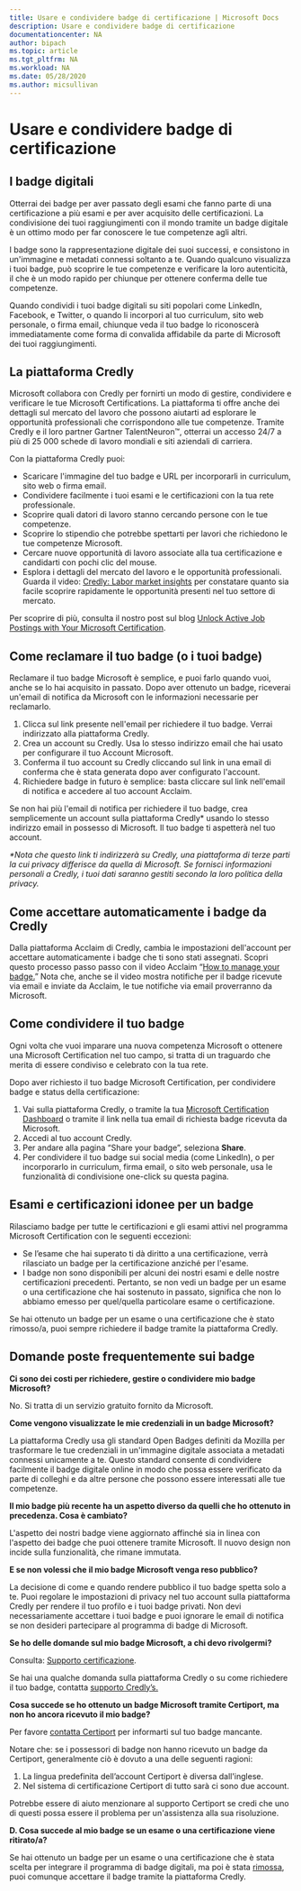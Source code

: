 ```yaml
---
title: Usare e condividere badge di certificazione | Microsoft Docs
description: Usare e condividere badge di certificazione 
documentationcenter: NA 
author: bipach
ms.topic: article
ms.tgt_pltfrm: NA
ms.workload: NA
ms.date: 05/28/2020
ms.author: micsullivan
---
```

# Usare e condividere badge di certificazione

## I badge digitali

Otterrai dei badge per aver passato degli esami che fanno parte di una certificazione a più esami e per aver acquisito delle certificazioni. La condivisione dei tuoi raggiungimenti con il mondo tramite un badge digitale è un ottimo modo per far conoscere le tue competenze agli altri.

I badge sono la rappresentazione digitale dei suoi successi, e consistono in un'immagine e metadati connessi soltanto a te. Quando qualcuno visualizza i tuoi badge, può scoprire le tue competenze e verificare la loro autenticità, il che è un modo rapido per chiunque per ottenere conferma delle tue competenze.

Quando condividi i tuoi badge digitali su siti popolari come LinkedIn, Facebook, e Twitter, o quando li incorpori al tuo curriculum, sito web personale, o firma email, chiunque veda il tuo badge lo riconoscerà immediatamente come forma di convalida affidabile da parte di Microsoft dei tuoi raggiungimenti.

## La piattaforma Credly

Microsoft collabora con Credly per fornirti un modo di gestire, condividere e verificare le tue Microsoft Certifications. La piattaforma ti offre anche dei dettagli sul mercato del lavoro che possono aiutarti ad esplorare le opportunità professionali che corrispondono alle tue competenze. Tramite Credly e il loro partner Gartner TalentNeuron™, otterrai un accesso 24/7 a più di 25 000 schede di lavoro mondiali e siti aziendali di carriera.

Con la piattaforma Credly puoi:
- Scaricare l'immagine del tuo badge e URL per incorporarli in curriculum, sito web o firma email.
- Condividere facilmente i tuoi esami e le certificazioni con la tua rete professionale.
- Scoprire quali datori di lavoro stanno cercando persone con le tue competenze.
- Scoprire lo stipendio che potrebbe spettarti per lavori che richiedono le tue competenze Microsoft.
- Cercare nuove opportunità di lavoro associate alla tua certificazione e candidarti con pochi clic del mouse.
- Esplora i dettagli del mercato del lavoro e le opportunità professionali. Guarda il video: [Credly: Labor market insights](https://vimeo.com/379867308) per constatare quanto sia facile scoprire rapidamente le opportunità presenti nel tuo settore di mercato.

Per scoprire di più, consulta il nostro post sul blog [Unlock Active Job Postings with Your Microsoft Certification](/learn/certifications/posts/unlock-active-job-postings-with-your-microsoft-certification).

## Come reclamare il tuo badge (o i tuoi badge)

Reclamare il tuo badge Microsoft è semplice, e puoi farlo quando vuoi, anche se lo hai acquisito in passato. Dopo aver ottenuto un badge, riceverai un'email di notifica da Microsoft con le informazioni necessarie per reclamarlo.

1. Clicca sul link presente nell'email per richiedere il tuo badge. Verrai indirizzato alla piattaforma Credly.
2. Crea un account su Credly. Usa lo stesso indirizzo email che hai usato per configurare il tuo Account Microsoft.
3. Conferma il tuo account su Credly cliccando sul link in una email di conferma che è stata generata dopo aver configurato l'account.
4. Richiedere badge in futuro è semplice: basta cliccare sul link nell'email di notifica e accedere al tuo account Acclaim.

Se non hai più l'email di notifica per richiedere il tuo badge, crea semplicemente un account sulla piattaforma Credly* usando lo stesso indirizzo email in possesso di Microsoft. Il tuo badge ti aspetterà nel tuo account.

_*Nota che questo link ti indirizzerà su Credly, una piattaforma di terze parti la cui privacy differisce da quella di Microsoft. Se fornisci informazioni personali a Credly, i tuoi dati saranno gestiti secondo la loro politica della privacy._

## Come accettare automaticamente i badge da Credly

Dalla piattaforma Acclaim di Credly, cambia le impostazioni dell'account per accettare automaticamente i badge che ti sono stati assegnati. Scopri questo processo passo passo con il video Acclaim “[How to manage your badge.](https://www.youtube.com/watch?v=rMeSQM0h1_Y)” Nota che, anche se il video mostra notifiche per il badge ricevute via email e inviate da Acclaim, le tue notifiche via email proverranno da Microsoft.

## Come condividere il tuo badge

Ogni volta che vuoi imparare una nuova competenza Microsoft o ottenere una Microsoft Certification nel tuo campo, si tratta di un traguardo che merita di essere condiviso e celebrato con la tua rete.

Dopo aver richiesto il tuo badge Microsoft Certification, per condividere badge e status della certificazione:

1. Vai sulla piattaforma Credly, o tramite la tua [Microsoft Certification Dashboard](https://aka.ms/certdashboard) o tramite il link nella tua email di richiesta badge ricevuta da Microsoft.
2. Accedi al tuo account Credly.
3. Per andare alla pagina “Share your badge”, seleziona **Share**.
4. Per condividere il tuo badge sui social media (come LinkedIn), o per incorporarlo in curriculum, firma email, o sito web personale, usa le funzionalità di condivisione one-click su questa pagina.

## Esami e certificazioni idonee per un badge

Rilasciamo badge per tutte le certificazioni e gli esami attivi nel programma Microsoft Certification con le seguenti eccezioni:  

- Se l’esame che hai superato ti dà diritto a una certificazione, verrà rilasciato un badge per la certificazione anziché per l'esame.
- I badge non sono disponibili per alcuni dei nostri esami e delle nostre certificazioni precedenti. Pertanto, se non vedi un badge per un esame o una certificazione che hai sostenuto in passato, significa che non lo abbiamo emesso per quel/quella particolare esame o certificazione.

Se hai ottenuto un badge per un esame o una certificazione che è stato rimosso/a, puoi sempre richiedere il badge tramite la piattaforma Credly.

## Domande poste frequentemente sui badge

**Ci sono dei costi per richiedere, gestire o condividere mio badge Microsoft?**

No. Si tratta di un servizio gratuito fornito da Microsoft.

**Come vengono visualizzate le mie credenziali in un badge Microsoft?**

La piattaforma Credly usa gli standard Open Badges definiti da Mozilla per trasformare le tue credenziali in un'immagine digitale associata a metadati connessi unicamente a te. Questo standard consente di condividere facilmente il badge digitale online in modo che possa essere verificato da parte di colleghi e da altre persone che possono essere interessati alle tue competenze.

**Il mio badge più recente ha un aspetto diverso da quelli che ho ottenuto in precedenza. Cosa è cambiato?**

L'aspetto dei nostri badge viene aggiornato affinché sia in linea con l'aspetto dei badge che puoi ottenere tramite Microsoft. Il nuovo design non incide sulla funzionalità, che rimane immutata.

**E se non volessi che il mio badge Microsoft venga reso pubblico?**

La decisione di come e quando rendere pubblico il tuo badge spetta solo a te. Puoi regolare le impostazioni di privacy nel tuo account sulla piattaforma Credly per rendere il tuo profilo e i tuoi badge privati. Non devi necessariamente accettare i tuoi badge e puoi ignorare le email di notifica se non desideri partecipare al programma di badge di Microsoft.

**Se ho delle domande sul mio badge Microsoft, a chi devo rivolgermi?**

Consulta: [Supporto certificazione](/learn/certifications/help).

Se hai una qualche domanda sulla piattaforma Credly o su come richiedere il tuo badge, contatta [supporto Credly’s.](https://support.youracclaim.com/)

**Cosa succede se ho ottenuto un badge Microsoft tramite Certiport, ma non ho ancora ricevuto il mio badge?**

Per favore [contatta Certiport](https://certiport.pearsonvue.com/Support/Support-for-test-candidates/Customer-service) per informarti sul tuo badge mancante.

Notare che: se i possessori di badge non hanno ricevuto un badge da Certiport, generalmente ciò è dovuto a una delle seguenti ragioni:

1. La lingua predefinita dell’account Certiport è diversa dall'inglese.
2. Nel sistema di certificazione Certiport di tutto sarà ci sono due account.

Potrebbe essere di aiuto menzionare al supporto Certiport se credi che uno di questi possa essere il problema per un'assistenza alla sua risoluzione.

**D. Cosa succede al mio badge se un esame o una certificazione viene ritirato/a?**

Se hai ottenuto un badge per un esame o una certificazione che è stata scelta per integrare il programma di badge digitali, ma poi è stata [rimossa](/learn/certifications/retired-certifications), puoi comunque accettare il badge tramite la piattaforma Credly.

